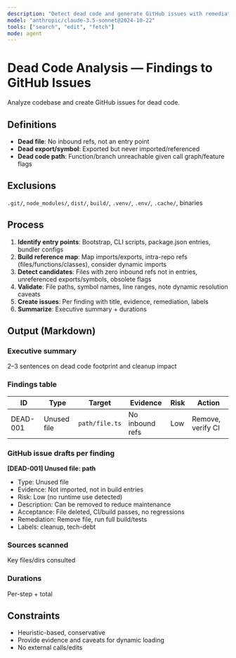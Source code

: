 ```yaml
---
description: "Detect dead code and generate GitHub issues with remediation"
model: "anthropic/claude-3.5-sonnet@2024-10-22"
tools: ["search", "edit", "fetch"]
mode: agent
---
```


# Dead Code Analysis — Findings to GitHub Issues

Analyze codebase and create GitHub issues for dead code.

## Definitions
- **Dead file**: No inbound refs, not an entry point
- **Dead export/symbol**: Exported but never imported/referenced
- **Dead code path**: Function/branch unreachable given call graph/feature flags

## Exclusions
`.git/`, `node_modules/`, `dist/`, `build/`, `.venv/`, `.env/`, `.cache/`, binaries

## Process
1. **Identify entry points**: Bootstrap, CLI scripts, package.json entries, bundler configs
2. **Build reference map**: Map imports/exports, intra-repo refs (files/functions/classes), consider dynamic imports
3. **Detect candidates**: Files with zero inbound refs not in entries, unreferenced exports/symbols, obsolete flags
4. **Validate**: File paths, symbol names, line ranges, note dynamic resolution caveats
5. **Create issues**: Per finding with title, evidence, remediation, labels
6. **Summarize**: Executive summary + durations

## Output (Markdown)

### Executive summary
2–3 sentences on dead code footprint and cleanup impact

### Findings table
| ID | Type | Target | Evidence | Risk | Action |
|----|------|--------|----------|------|--------|
| DEAD-001 | Unused file | `path/file.ts` | No inbound refs | Low | Remove, verify CI |

### GitHub issue drafts per finding
**[DEAD-001] Unused file: path**
- Type: Unused file
- Evidence: Not imported, not in build entries
- Risk: Low (no runtime use detected)
- Description: Can be removed to reduce maintenance
- Acceptance: File deleted, CI/build passes, no regressions
- Remediation: Remove file, run full build/tests
- Labels: cleanup, tech-debt

### Sources scanned
Key files/dirs consulted

### Durations
Per-step + total

## Constraints
- Heuristic-based, conservative
- Provide evidence and caveats for dynamic loading
- No external calls/edits
